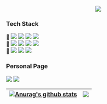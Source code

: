 <p align=center>
 <img src="https://capsule-render.vercel.app/api?type=waving&color=DECBF7&fontColor=ffffff&height=300&section=header&text=Nahyun%20Cho&fontSize=90"/>
</p>

<h3> Tech Stack </h3>
<p>
🥇  <img src="https://img.shields.io/badge/java-007396?style=flat-square&logo=java&logoColor=white"> </a>
 <img src="https://img.shields.io/badge/Python-3766AB?style=flat-square&logo=Python&logoColor=white"/></a>
 <img src="https://img.shields.io/badge/HTML5-E34F26?style=flat-square&logo=HTML5&logoColor=white"/></a>
 <img src="https://img.shields.io/badge/JavaScript-F7DF1E?style=flat-square&logo=JavaScript&logoColor=white"/></a>
 <br>
🥈  <img src="https://img.shields.io/badge/Android-3DDC84?style=flat-square&logo=Android&logoColor=white"/></a>
 <img src="https://img.shields.io/badge/MySQL-4479A1?style=flat-square&logo=MySQL&logoColor=white"/></a> 
 <img src="https://img.shields.io/badge/Oracle DB-F80000?style=flat-square&logo=Oracle&logoColor=white"/></a>
 <img src="https://img.shields.io/badge/Node.js-339933?style=flat-square&logo=Node.js&logoColor=white"></a>
<br>
 🥉  <img src="https://img.shields.io/badge/django%20-44B78B?style=flat-square&logo=django&logoColor=white"/></a>
 <img src="https://img.shields.io/badge/Spring-6DB33F?style=flat-square&logo=spring&logoColor=white"> </a>
 <img src="https://img.shields.io/badge/React-61dafb?style=flat-square&logo=react&logoColor=white"> </a>
<br>
</p>
<h3> Personal Page </h3>
<a href="https://www.notion.so/eufonia/POTFOLIO-d91e46f653c74a578fd589006f9b9b91"><img src="https://img.shields.io/badge/Notion-000000?style=flat-square&logo=Notion&logoColor=white"/></a>
<a href="https://eufonia.tistory.com/"><img src="https://img.shields.io/badge/Tistory-F5F5F5?style=flat-square&logo=Tistory&logoColor=black"/></a>

<br>

| <a href="https://github.com/anuraghazra/github-readme-stats"><img align="center" src="https://github-readme-stats.vercel.app/api?username=c04nh&show_icons=true&include_all_commits=true&theme=brufy&hide_border=true" alt="Anurag's github stats" /></a> | <a href="https://github.com/anuraghazra/github-readme-stats"><img align="center" src="https://github-readme-stats.vercel.app/api/top-langs/?username=c04nh&layout=compact&langs_count=8&theme=brufy&hide_border=true" /></a> | 
| ------------- | ------------- |
